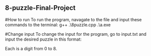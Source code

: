 ## 8-puzzle-Final-Project
#How to run
To run the program, navagate to the file and input these commands to the terminal:
g++ .\8puzzle.cpp
.\a.exe


#Change input
To change the input for the program, go to input.txt and input the desired puzzle in this format:


Each <tile> is a digit from 0 to 8.
